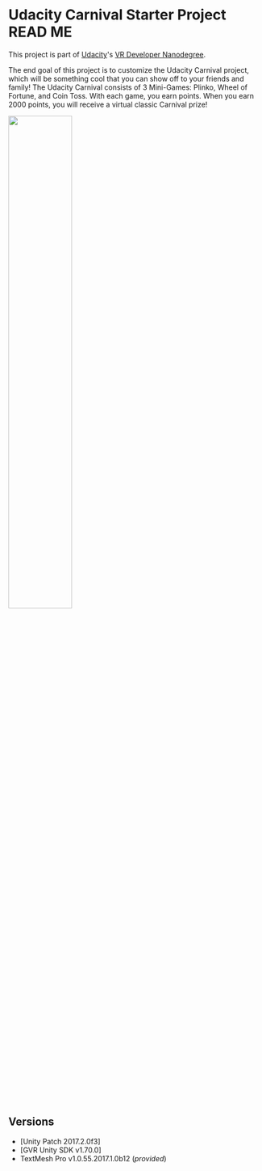 # Udacity Carnival Starter Project READ ME

This project is part of [Udacity](https://www.udacity.com "Udacity - Be in demand")'s [VR Developer Nanodegree](https://www.udacity.com/course/vr-developer-nanodegree--nd017).

The end goal of this project is to customize the Udacity Carnival project, which will be something cool that you can show off to your friends and family! The Udacity Carnival consists of 3 Mini-Games: Plinko, Wheel of Fortune, and Coin Toss. With each game, you earn points. When you earn 2000 points, you will receive a virtual classic Carnival prize!

<img src="https://lh3.googleusercontent.com/CEatiFeFgBW3UqlH6SyISQc-j397RspEoS3oGGdf3vn5TidzGS9Op9f1vAoaR1m-1YtoXrURDiEvWa07Loc=s0" width="50%"/>

## Versions
- [Unity Patch 2017.2.0f3]
- [GVR Unity SDK v1.70.0]
- TextMesh Pro v1.0.55.2017.1.0b12 (*provided*)

